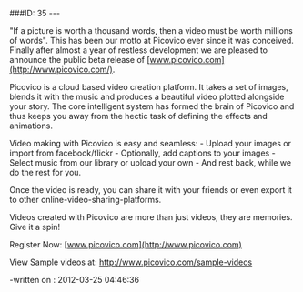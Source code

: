 ###ID: 35 \---

"If a picture is worth a thousand words, then a video must be worth millions
of words". This has been our motto at Picovico ever since it was conceived.
Finally after almost a year of restless development we are pleased to announce
the public beta release of [www.picovico.com](http://www.picovico.com/).

Picovico is a cloud based video creation platform. It takes a set of images,
blends it with the music and produces a beautiful video plotted alongside your
story. The core intelligent system has formed the brain of Picovico and thus
keeps you away from the hectic task of defining the effects and animations.

Video making with Picovico is easy and seamless: \- Upload your images or
import from facebook/flickr \- Optionally, add captions to your images \-
Select music from our library or upload your own \- And rest back, while we do
the rest for you.

Once the video is ready, you can share it with your friends or even export it
to other online-video-sharing-platforms.

Videos created with Picovico are more than just videos, they are memories.
Give it a spin!

Register Now: [www.picovico.com](http://www.picovico.com)

View Sample videos at: <http://www.picovico.com/sample-videos>

-written on : 2012-03-25 04:46:36

